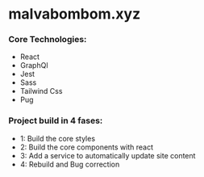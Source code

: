 # malvabombom.xyz

### Core Technologies:

- React 
- GraphQl
- Jest
- Sass
- Tailwind Css
- Pug
### Project build in 4 fases:

- 1: Build the core styles
- 2: Build the core components with react
- 3: Add a service to automatically update site content
- 4: Rebuild and Bug correction
